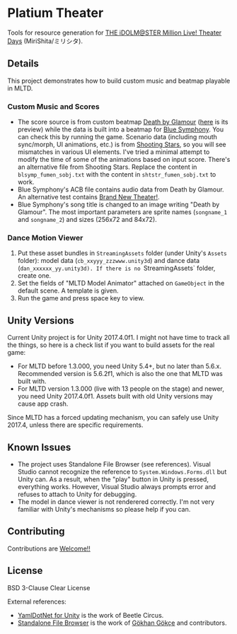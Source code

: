 # Platium Theater

Tools for resource generation for [THE iDOLM@STER Million Live! Theater Days](https://millionlive.idolmaster.jp/theaterdays/) (MiriShita/ミリシタ).

## Details

This project demonstrates how to build custom music and beatmap playable in MLTD.

### Custom Music and Scores

- The score source is from custom beatmap [Death by Glamour](http://undertale.wikia.com/wiki/Death_by_Glamour) ([here](https://www.bilibili.com/video/av15612246/) is its preview) while the data is built into a beatmap for [Blue Symphony](https://www.project-imas.com/wiki/Blue_Symphony). You can check this by running the game. Scenario data (including mouth sync/morph, UI animations, etc.) is from [Shooting Stars](https://www.project-imas.com/wiki/Shooting_Stars), so you will see mismatches in various UI elements. I've tried a minimal attempt to modify the time of some of the animations based on input score. There's an alternative file from Shooting Stars. Replace the content in `blsymp_fumen_sobj.txt` with the content in `shtstr_fumen_sobj.txt` to work.
- Blue Symphony's ACB file contains audio data from Death by Glamour. An alternative test contains [Brand New Theater!](https://www.project-imas.com/wiki/Brand_New_Theater!).
- Blue Symphony's song title is changed to an image writing "Death by Glamour". The most important parameters are sprite names (`songname_1` and `songname_2`) and sizes (256x72 and 84x72).

### Dance Motion Viewer

1. Put these asset bundles in `StreamingAssets` folder (under Unity's `Assets` folder): model data (`cb_xxyyy_zzzwww.unity3d`) and dance data (`dan_xxxxxx_yy.unity3d). If there is no `StreamingAssets` folder, create one.
2. Set the fields of "MLTD Model Animator" attached on `GameObject` in the default scene. A template is given.
3. Run the game and press space key to view.

## Unity Versions

Current Unity project is for Unity 2017.4.0f1. I might not have time to track all the things, so here is a check list if you want to build assets for the real game:

- For MLTD before 1.3.000, you need Unity 5.4+, but no later than 5.6.x. Recommended version is 5.6.2f1, which is also the one that MLTD was built with.
- For MLTD version 1.3.000 (live with 13 people on the stage) and newer, you need Unity 2017.4.0f1. Assets built with old Unity versions may cause app crash.

Since MLTD has a forced updating mechanism, you can safely use Unity 2017.4, unless there are specific requirements.

## Known Issues

- The project uses Standalone File Browser (see references). Visual Studio cannot recognize the reference to `System.Windows.Forms.dll` but Unity can. As a result, when the "play" button in Unity is pressed, everything works. However, Visual Studio always prompts error and refuses to attach to Unity for debugging.
- The model in dance viewer is not renderered correctly. I'm not very familiar with Unity's mechanisms so please help if you can.

## Contributing

Contributions are [Welcome!!](https://www.project-imas.com/wiki/Welcome!!)

## License

BSD 3-Clause Clear License

External references:

- [YamlDotNet for Unity](https://assetstore.unity.com/packages/tools/integration/yamldotnet-for-unity-36292) is the work of Beetle Circus.
- [Standalone File Browser](https://github.com/gkngkc/UnityStandaloneFileBrowser) is the work of [Gökhan Gökçe](https://github.com/gkngkc) and contributors.
